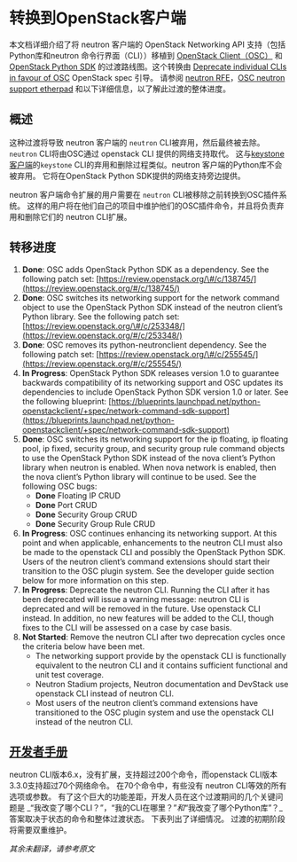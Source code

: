 # 转换到OpenStack客户端

本文档详细介绍了将 neutron 客户端的 OpenStack Networking API 支持（包括Python库和neutron 命令行界面（CLI））移植到 [OpenStack Client（OSC）](https://github.com/openstack/python-openstackclient) 和 [OpenStack Python SDK](https://github.com/openstack/python-openstacksdk) 的过渡路线图。这个转换由 [Deprecate individual CLIs in favour of OSC](https://review.openstack.org/#/c/243348/) OpenStack spec 引导。 请参阅 [neutron RFE](https://bugs.launchpad.net/neutron/+bug/1521291)，[OSC neutron support etherpad](https://etherpad.openstack.org/p/osc-neutron-support) 和以下详细信息，以了解此过渡的整体进度。

## 概述

这种过渡将导致 neutron 客户端的 `neutron` CLI被弃用，然后最终被去除。`neutron` CLI将由OSC通过 openstack CLI 提供的网络支持取代。 这与[keystone客户端](https://github.com/openstack/python-keystoneclient)的`keystone` CLI的弃用和删除过程类似。neutron 客户端的Python库不会被弃用。 它将在OpenStack Python SDK提供的网络支持旁边提供。

neutron 客户端命令扩展的用户需要在 `neutron` CLI被移除之前转换到OSC插件系统。 这样的用户将在他们自己的项目中维护他们的OSC插件命令，并且将负责弃用和删除它们的 neutron CLI扩展。

## 转移进度

1. **Done**: OSC adds OpenStack Python SDK as a dependency. See the following patch set: [https://review.openstack.org/\#/c/138745/](https://review.openstack.org/#/c/138745/)
2. **Done**: OSC switches its networking support for the network command object to use the OpenStack Python SDK instead of the neutron client’s Python library. See the following patch set: [https://review.openstack.org/\#/c/253348/](https://review.openstack.org/#/c/253348/)
3. **Done**: OSC removes its python-neutronclient dependency. See the following patch set: [https://review.openstack.org/\#/c/255545/](https://review.openstack.org/#/c/255545/)
4. **In Progress**: OpenStack Python SDK releases version 1.0 to guarantee backwards compatibility of its networking support and OSC updates its dependencies to include OpenStack Python SDK version 1.0 or later. See the following blueprint: [https://blueprints.launchpad.net/python-openstackclient/+spec/network-command-sdk-support](https://blueprints.launchpad.net/python-openstackclient/+spec/network-command-sdk-support)
5. **Done**: OSC switches its networking support for the ip floating, ip floating pool, ip fixed, security group, and security group rule command objects to use the OpenStack Python SDK instead of the nova client’s Python library when neutron is enabled. When nova network is enabled, then the nova client’s Python library will continue to be used. See the following OSC bugs:
   * **Done** Floating IP CRUD
   * **Done** Port CRUD
   * **Done** Security Group CRUD
   * **Done** Security Group Rule CRUD
6. **In Progress**: OSC continues enhancing its networking support. At this point and when applicable, enhancements to the neutron CLI must also be made to the openstack CLI and possibly the OpenStack Python SDK. Users of the neutron client’s command extensions should start their transition to the OSC plugin system. See the developer guide section below for more information on this step.
7. **In Progress**: Deprecate the neutron CLI. Running the CLI after it has been deprecated will issue a warning message: neutron CLI is deprecated and will be removed in the future. Use openstack CLI instead. In addition, no new features will be added to the CLI, though fixes to the CLI will be assessed on a case by case basis.
8. **Not Started**: Remove the neutron CLI after two deprecation cycles once the criteria below have been met.
   * The networking support provide by the openstack CLI is functionally equivalent to the neutron CLI and it contains sufficient functional and unit test coverage.
   * Neutron Stadium projects, Neutron documentation and DevStack use openstack CLI instead of neutron CLI.
   * Most users of the neutron client’s command extensions have transitioned to the OSC plugin system and use the openstack CLI instead of the neutron CLI.

## [开发者手册](https://docs.openstack.org/developer/python-neutronclient/devref/transition_to_osc.html#developer-guide)

neutron CLI版本6.x，没有扩展，支持超过200个命令，而openstack CLI版本3.3.0支持超过70个网络命令。 在70个命令中，有些没有 neutron CLI等效的所有选项或参数。 有了这个巨大的功能差距，开发人员在这个过渡期间的几个关键问题是 _“我改变了哪个CLI？”，“我的CLI在哪里？”_和_“我改变了哪个Python库”？_答案取决于状态的命令和整体过渡状态。 下表列出了详细情况。 过渡的初期阶段将需要双重维护。

_其余未翻译，请参考原文_

